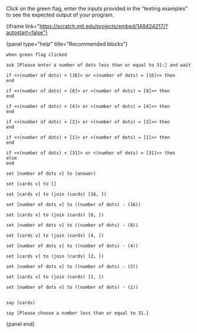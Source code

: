 Click on the green flag, enter the inputs provided in the “testing examples” to see the expected output of your program.

{iframe link="https://scratch.mit.edu/projects/embed/148424217/?autostart=false"}

{panel type="help" title="Recommended blocks"}

<pre><code class="scratch:split:random">when green flag clicked

ask [Please enter a number of dots less than or equal to 31:] and wait
</code></pre>

<pre><code class="scratch:split:random">if &lt;&lt;(number of dots) &gt; [16]&gt; or &lt;(number of dots) = [16]&gt;&gt; then
end

if &lt;&lt;(number of dots) &gt; [8]&gt; or &lt;(number of dots) = [8]&gt;&gt; then
end

if &lt;&lt;(number of dots) &gt; [4]&gt; or &lt;(number of dots) = [4]&gt;&gt; then
end

if &lt;&lt;(number of dots) &gt; [2]&gt; or &lt;(number of dots) = [2]&gt;&gt; then
end

if &lt;&lt;(number of dots) &gt; [1]&gt; or &lt;(number of dots) = [1]&gt;&gt; then
end

if &lt;&lt;(number of dots) &lt; [31]&gt; or &lt;(number of dots) = [31]&gt;&gt; then
else
end
</code></pre>

<pre><code class="scratch:split:random">set [number of dots v] to (answer)

set [cards v] to []

set [cards v] to (join (cards) [16, ])

set [number of dots v] to ((number of dots) - (16))

set [cards v] to (join (cards) [8, ])

set [number of dots v] to ((number of dots) - (8))

set [cards v] to (join (cards) [4, ])

set [number of dots v] to ((number of dots) - (4))

set [cards v] to (join (cards) [2, ])

set [number of dots v] to ((number of dots) - (2))

set [cards v] to (join (cards) [1, ])

set [number of dots v] to ((number of dots) - (1))

</code></pre>

<pre><code class="scratch:split:random">say (cards)

say [Please choose a number less than or equal to 31.]
</code></pre>

{panel end}